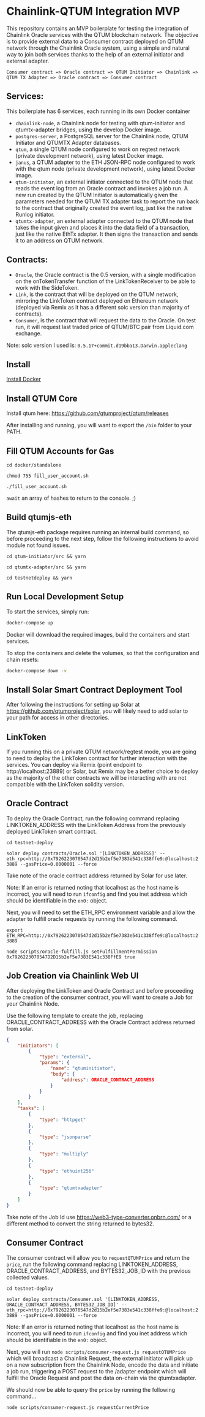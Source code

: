 # Chainlink-QTUM Integration MVP

This repository contains an MVP boilerplate for testing the integration of Chainlink Oracle services with the QTUM blockchain network.
The objective is to provide external data to a Consumer contract deployed on QTUM network through the Chainlink Oracle system,
using a simple and natural way to join both services thanks to the help of an external initiator and external adapter. 

`Consumer contract => Oracle contract => QTUM Initiator => Chainlink => QTUM TX Adapter => Oracle contract => Consumer contract`

## Services:

This boilerplate has 6 services, each running in its own Docker container

- `chainlink-node`, a Chainlink node for testing with qtum-initiator and qtumtx-adapter bridges, using the develop Docker image.
- `postgres-server`, a PostgreSQL server for the Chainlink node, QTUM Initiator and QTUMTX Adapter databases.
- `qtum`, a single QTUM node configured to work on regtest network (private development network), using latest Docker image.
- `janus`, a QTUM adapter to the ETH JSON-RPC node configured to work with the qtum node (private development network), using latest Docker image.
- `qtum-initiator`, an external initiator connected to the QTUM node that reads the event log from an Oracle contract and invokes a job run. A new
run created by the QTUM Initiator is automatically given the parameters needed for the QTUM TX adapter task to report the run
back to the contract that originally created the event log, just like the native Runlog initiator.
- `qtumtx-adapter`, an external adapter connected to the QTUM node that takes the input given and places it into the data field of a transaction, just like the native EthTx adapter. It then signs the transaction and sends it to an address on QTUM network.

## Contracts:

- `Oracle`, the Oracle contract is the 0.5 version, with a single modification on the onTokenTransfer function of the LinkTokenReceiver to be able
to work with the SideToken.
- `Link`, is the contract that will be deployed on the QTUM network, mirroring the LinkToken contract deployed on Ethereum network (deployed via Remix as it has a different solc version than majority of contracts).
- `Consumer`, is the contract that will request the data to the Oracle. On test run, it will request last traded price of QTUM/BTC pair from Liquid.com exchange.

Note: solc version I used is: `0.5.17+commit.d19bba13.Darwin.appleclang`

## Install

[Install Docker](https://docs.docker.com/get-docker/)

## Install QTUM Core

Install qtum here: https://github.com/qtumproject/qtum/releases

After installing and running, you will want to export the `/bin` folder to your PATH.

## Fill QTUM Accounts for Gas

`cd docker/standalone`

`chmod 755 fill_user_account.sh`

`./fill_user_account.sh`

`await` an array of hashes to return to the console. ;)
## Build qtumjs-eth

The qtumjs-eth package requires running an internal build command, so before proceeding to the next step, follow the following instructions to avoid module not found issues.

`cd qtum-initiator/src && yarn`

`cd qtumtx-adapter/src && yarn`

`cd testnetdeploy && yarn`

## Run Local Development Setup

To start the services, simply run:

```bash
docker-compose up
```
Docker will download the required images, build the containers and start services.

To stop the containers and delete the volumes, so that the configuration and chain resets:

```bash
docker-compose down -v
```

## Install Solar Smart Contract Deployment Tool

After following the instructions for setting up Solar at https://github.com/qtumproject/solar, you will likely need to add solar to your path for access in other directories.

## LinkToken

If you running this on a private QTUM network/regtest mode, you are going to need to deploy the LinkToken contract for further interaction with the services. You can deploy via Remix (point endpoint to http://localhost:23889) or Solar, but Remix may be a better choice to deploy as the majority of the other contracts we will be interacting with are not compatible with the LinkToken solidity version.

## Oracle Contract

To deploy the Oracle Contract, run the following command replacing LINKTOKEN_ADDRESS with the LinkToken Address from the previously deployed LinkToken smart contract.

`cd testnet-deploy`

`solar deploy contracts/Oracle.sol '[LINKTOKEN_ADDRESS]' --eth_rpc=http://0x7926223070547d2d15b2ef5e7383e541c338ffe9:@localhost:23889 --gasPrice=0.0000001 --force`

Take note of the oracle contract address returned by Solar for use later.

Note: If an error is returned noting that localhost as the host name is incorrect, you will need to run `ifconfig` and find you inet address which should be identifiable in the `en0:` object.

Next, you will need to set the ETH_RPC environment variable and allow the adapter to fulfill oracle requests by running the following command.

`export ETH_RPC=http://0x7926223070547d2d15b2ef5e7383e541c338ffe9:@localhost:23889`

`node scripts/oracle-fulfill.js setFulfillmentPermission 0x7926223070547D2D15b2eF5e7383E541c338FfE9 true`

## Job Creation via Chainlink Web UI

After deploying the LinkToken and Oracle Contract and before proceeding to the creation of the consumer contract, you will want to create a Job for your Chainlink Node.

Use the following template to create the job, replacing ORACLE_CONTRACT_ADDRESS with the Oracle Contract address returned from solar.

```json
{
	"initiators": [
		{
			"type": "external",
			"params": {
				"name": "qtuminitiator",
				"body": {
					"address": ORACLE_CONTRACT_ADDRESS
				}
			}
		}
	],
	"tasks": [
		{
			"type": "httpget"
		},
		{
			"type": "jsonparse"
		},
		{
			"type": "multiply"
		},
		{
			"type": "ethuint256"
		},
		{
			"type": "qtumtxadapter"
		}
	]
}
```
Take note of the Job Id use https://web3-type-converter.onbrn.com/ or a different method to convert the string returned to bytes32.


## Consumer Contract

The consumer contract will allow you to `requestQTUMPrice` and return the `price`, run the following command replacing LINKTOKEN_ADDRESS, ORACLE_CONTRACT_ADDRESS, and BYTES32_JOB_ID with the previous collected values.

`cd testnet-deploy`

`solar deploy contracts/Consumer.sol '[LINKTOKEN_ADDRESS, ORACLE_CONTRACT_ADDRESS, BYTES32_JOB_ID]' --eth_rpc=http://0x7926223070547d2d15b2ef5e7383e541c338ffe9:@localhost:23889 --gasPrice=0.0000001 --force`

Note: If an error is returned noting that localhost as the host name is incorrect, you will need to run `ifconfig` and find you inet address which should be identifiable in the `en0:` object.

Next, you will run `node scripts/consumer-request.js requestQTUMPrice` which will broadcast a Chainlink Request, the external initiator will pick up on a new subscription from the Chainlink Node, encode the data and initiate a job run, triggering a POST request to the /adapter endpoint which will fulfill the Oracle Request and post the data on-chain via the qtumtxadapter.

We should now be able to query the `price` by running the following command...

`node scripts/consumer-request.js requestCurrentPrice`

